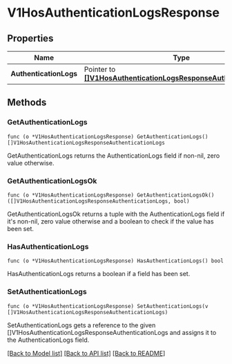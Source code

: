 # V1HosAuthenticationLogsResponse

## Properties

Name | Type | Description | Notes
------------ | ------------- | ------------- | -------------
**AuthenticationLogs** | Pointer to [**[]V1HosAuthenticationLogsResponseAuthenticationLogs**](V1HosAuthenticationLogsResponse_authenticationLogs.md) |  | [optional] 

## Methods

### GetAuthenticationLogs

`func (o *V1HosAuthenticationLogsResponse) GetAuthenticationLogs() []V1HosAuthenticationLogsResponseAuthenticationLogs`

GetAuthenticationLogs returns the AuthenticationLogs field if non-nil, zero value otherwise.

### GetAuthenticationLogsOk

`func (o *V1HosAuthenticationLogsResponse) GetAuthenticationLogsOk() ([]V1HosAuthenticationLogsResponseAuthenticationLogs, bool)`

GetAuthenticationLogsOk returns a tuple with the AuthenticationLogs field if it's non-nil, zero value otherwise
and a boolean to check if the value has been set.

### HasAuthenticationLogs

`func (o *V1HosAuthenticationLogsResponse) HasAuthenticationLogs() bool`

HasAuthenticationLogs returns a boolean if a field has been set.

### SetAuthenticationLogs

`func (o *V1HosAuthenticationLogsResponse) SetAuthenticationLogs(v []V1HosAuthenticationLogsResponseAuthenticationLogs)`

SetAuthenticationLogs gets a reference to the given []V1HosAuthenticationLogsResponseAuthenticationLogs and assigns it to the AuthenticationLogs field.


[[Back to Model list]](../README.md#documentation-for-models) [[Back to API list]](../README.md#documentation-for-api-endpoints) [[Back to README]](../README.md)


